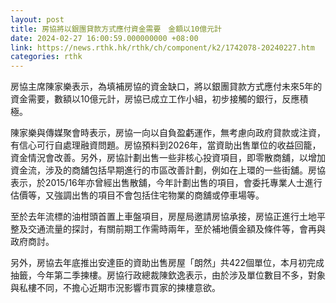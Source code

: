 ```yaml
---
layout: post
title: 房協將以銀團貸款方式應付資金需要　金額以10億元計
date: 2024-02-27 16:00:59.000000000 +08:00
link: https://news.rthk.hk/rthk/ch/component/k2/1742078-20240227.htm
categories: rthk
---
```


房協主席陳家樂表示，為填補房協的資金缺口，將以銀團貸款方式應付未來5年的資金需要，數額以10億元計，房協已成立工作小組，初步接觸的銀行，反應積極。

陳家樂與傳媒聚會時表示，房協一向以自負盈虧運作，無考慮向政府貸款或注資，有信心可行自處理融資問題。房協預料到2026年，當資助出售單位的收益回籠，資金情況會改善。另外，房協計劃出售一些非核心投資項目，即零散商舖，以增加資金流，涉及的商舖包括早期進行的市區改善計劃，例如在上環的一些街舖。房協表示，於2015/16年亦曾經出售散舖，今年計劃出售的項目，會委托專業人士進行估價等，又強調出售的項目不會包括住宅物業的商舖或停車場等。

至於去年流標的油柑頭首置上車盤項目，房屋局邀請房協承接，房協正進行土地平整及交通流量的探討，有關前期工作需時兩年，至於補地價金額及條件等，會再與政府商討。

另外，房協去年底推出安達臣的資助出售房屋「朗然」共422個單位，本月初完成抽籤，今年第二季揀樓。房協行政總裁陳欽逸表示，由於涉及單位數目不多，對象與私樓不同，不擔心近期市況影響市買家的揀樓意欲。
